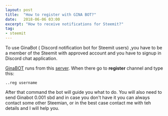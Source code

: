 ```yaml
---
layout: post
title:  "How to register with GINA BOT?"
date:   2018-06-06 03:00
excerpt: "How to receive notifications for Steemit?"
tag:
- steemit 
---
```



To use GinaBot ( Discord notification bot for Steemit users) ,you have to be a member of the Steemit with approved account and you have to signup in Discord chat application.


[GinaBOT](https://steemit.com/@ginabot) runs from this [server](https://discord.gg/UeuV5Rb).
When there go to **register** channel and type this:


```
..reg username
```


After that command the bot will guide you what to do. 
You will also need to send Ginabot 0.001 sbd and in case you don't have it you can always contact some other Steemian, or in the best case contact me with teh details and I will help you. 
